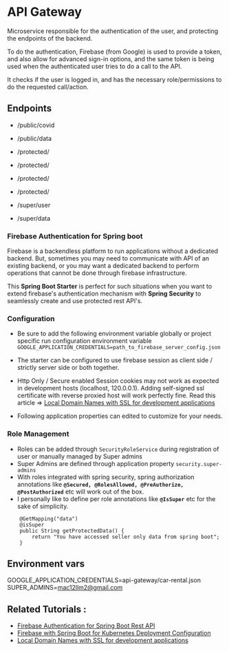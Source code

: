 # API Gateway

Microservice responsible for the authentication of the user, and protecting the endpoints of the backend.

To do the authentication, Firebase (from Google) is used to provide a token, and also allow for advanced sign-in options,
and the same token is being used when the authenticated user tries to do a call to the API.

It checks if the user is logged in, and has the necessary role/permissions to do the requested call/action.

## Endpoints
- /public/covid
- /public/data

- /protected/
- /protected/
- /protected/
- /protected/

- /super/user
- /super/data

### Firebase Authentication for Spring boot

Firebase is a backendless platform to run applications without a dedicated backend. But, sometimes you may need to
communicate with API of an existing backend, or you may want a dedicated backend to perform operations that cannot be
done through firebase infrastructure.

This **Spring Boot Starter** is perfect for such situations when you want to extend firebase's authentication mechanism
with **Spring Security** to seamlessly create and use protected rest API's.

### Configuration

- Be sure to add the following environment variable globally or project specific run configuration environment
  variable `GOOGLE_APPLICATION_CREDENTIALS=path_to_firebase_server_config.json`

- The starter can be configured to use firebase session as client side / strictly server side or both together.
- Http Only / Secure enabled Session cookies may not work as expected in development hosts (localhost, 120.0.0.1).
  Adding self-signed ssl certificate with reverse proxied host will work perfectly fine. Read this article
  => [Local Domain Names with SSL for development applications ](https://thepro.io/post/local-domain-names-with-ssl-for-local-development-applications-LG)
- Following application properties can edited to customize for your needs.

### Role Management

- Roles can be added through `SecurityRoleService` during registration of user or manually managed by Super admins
- Super Admins are defined through application property `security.super-admins`
- With roles integrated with spring security, spring authorization annotations
  like **`@Secured, @RolesAllowed, @PreAuthorize, @PostAuthorized`** etc will work out of the box.
- I personally like to define per role annotations like **`@IsSuper`** etc for the sake of simplicity.

```
    @GetMapping("data")
	@isSuper
	public String getProtectedData() {
		return "You have accessed seller only data from spring boot";
	}
```

## Environment vars

GOOGLE_APPLICATION_CREDENTIALS=api-gateway/car-rental.json 
SUPER_ADMINS=mac12llm2@gmail.com

## Related Tutorials :

- [Firebase Authentication for Spring Boot Rest API](https://thepro.io/post/firebase-authentication-for-spring-boot-rest-api-5V)
- [Firebase with Spring Boot for Kubernetes Deployment Configuration](https://thepro.io/post/firebase-with-spring-boot-kubernetes-deployment-configuration-RA)
- [Local Domain Names with SSL for development applications ](https://thepro.io/post/local-domain-names-with-ssl-for-local-development-applications-LG)